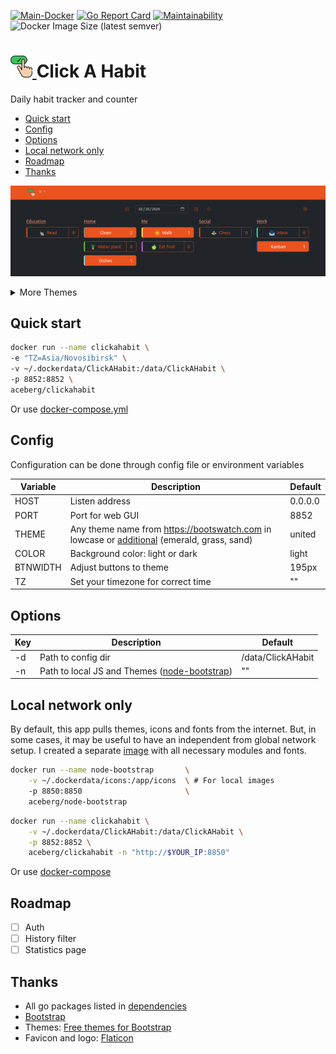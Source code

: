 [![Main-Docker](https://github.com/aceberg/clickahabit/actions/workflows/main-docker.yml/badge.svg)](https://github.com/aceberg/clickahabit/actions/workflows/main-docker.yml)
[![Go Report Card](https://goreportcard.com/badge/github.com/aceberg/clickahabit)](https://goreportcard.com/report/github.com/aceberg/clickahabit)
[![Maintainability](https://api.codeclimate.com/v1/badges/e8f67994120fc7936aeb/maintainability)](https://codeclimate.com/github/aceberg/ClickAHabit/maintainability)
![Docker Image Size (latest semver)](https://img.shields.io/docker/image-size/aceberg/clickahabit)

<h1><a href="https://github.com/aceberg/clickahabit">
    <img src="https://raw.githubusercontent.com/aceberg/clickahabit/main/assets/logo.png" width="35" />
</a>Click A Habit</h1>

Daily habit tracker and counter

- [Quick start](https://github.com/aceberg/clickahabit#quick-start)
- [Config](https://github.com/aceberg/clickahabit#config)
- [Options](https://github.com/aceberg/clickahabit#options)
- [Local network only](https://github.com/aceberg/clickahabit#local-network-only)
- [Roadmap](https://github.com/aceberg/ClickAHabit/blob/main/docs/ROADMAP.md)
- [Thanks](https://github.com/aceberg/clickahabit#thanks)


![Screenshot](https://raw.githubusercontent.com/aceberg/ClickAHabit/main/assets/Screenshot.png)
<details>
  <summary>More Themes</summary>
  <img src="https://raw.githubusercontent.com/aceberg/ClickAHabit/main/assets/Screenshot1.png">
  <img src="https://raw.githubusercontent.com/aceberg/ClickAHabit/main/assets/Screenshot2.png">
</details> 

## Quick start

```sh
docker run --name clickahabit \
-e "TZ=Asia/Novosibirsk" \
-v ~/.dockerdata/ClickAHabit:/data/ClickAHabit \
-p 8852:8852 \
aceberg/clickahabit
```
Or use [docker-compose.yml](docker-compose.yml)


## Config


Configuration can be done through config file or environment variables

| Variable  | Description | Default |
| --------  | ----------- | ------- |
| HOST | Listen address | 0.0.0.0 |
| PORT   | Port for web GUI | 8852 |
| THEME | Any theme name from https://bootswatch.com in lowcase or [additional](https://github.com/aceberg/aceberg-bootswatch-fork) (emerald, grass, sand)| united |
| COLOR | Background color: light or dark | light |
| BTNWIDTH | Adjust buttons to theme | 195px |
| TZ | Set your timezone for correct time | "" |

## Options

| Key  | Description | Default | 
| --------  | ----------- | ------- | 
| -d | Path to config dir | /data/ClickAHabit | 
| -n | Path to local JS and Themes ([node-bootstrap](https://github.com/aceberg/my-dockerfiles/tree/main/node-bootstrap)) | "" | 

## Local network only
By default, this app pulls themes, icons and fonts from the internet. But, in some cases, it may be useful to have an independent from global network setup. I created a separate [image](https://github.com/aceberg/my-dockerfiles/tree/main/node-bootstrap) with all necessary modules and fonts.    
```sh
docker run --name node-bootstrap       \
    -v ~/.dockerdata/icons:/app/icons  \ # For local images
    -p 8850:8850                       \
    aceberg/node-bootstrap
```
```sh
docker run --name clickahabit \
    -v ~/.dockerdata/ClickAHabit:/data/ClickAHabit \
    -p 8852:8852 \
    aceberg/clickahabit -n "http://$YOUR_IP:8850"
```
Or use [docker-compose](docker-compose-local.yml)

## Roadmap

- [ ] Auth
- [ ] History filter
- [ ] Statistics page

## Thanks
- All go packages listed in [dependencies](https://github.com/aceberg/clickahabit/network/dependencies)
- [Bootstrap](https://getbootstrap.com/)
- Themes: [Free themes for Bootstrap](https://bootswatch.com)
- Favicon and logo: [Flaticon](https://www.flaticon.com/icons/)
